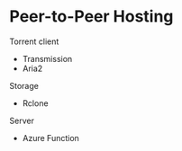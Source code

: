 # Peer-to-Peer Hosting

Torrent client
* Transmission
* Aria2

Storage 
* Rclone

Server
* Azure Function

